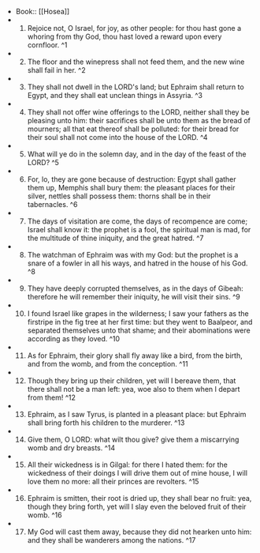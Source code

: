 - Book:: [[Hosea]]
- 1. Rejoice not, O Israel, for joy, as other people: for thou hast gone a whoring from thy God, thou hast loved a reward upon every cornfloor. ^1
- 2. The floor and the winepress shall not feed them, and the new wine shall fail in her. ^2
- 3. They shall not dwell in the LORD's land; but Ephraim shall return to Egypt, and they shall eat unclean things in Assyria. ^3
- 4. They shall not offer wine offerings to the LORD, neither shall they be pleasing unto him: their sacrifices shall be unto them as the bread of mourners; all that eat thereof shall be polluted: for their bread for their soul shall not come into the house of the LORD. ^4
- 5. What will ye do in the solemn day, and in the day of the feast of the LORD? ^5
- 6. For, lo, they are gone because of destruction: Egypt shall gather them up, Memphis shall bury them: the pleasant places for their silver, nettles shall possess them: thorns shall be in their tabernacles. ^6
- 7. The days of visitation are come, the days of recompence are come; Israel shall know it: the prophet is a fool, the spiritual man is mad, for the multitude of thine iniquity, and the great hatred. ^7
- 8. The watchman of Ephraim was with my God: but the prophet is a snare of a fowler in all his ways, and hatred in the house of his God. ^8
- 9. They have deeply corrupted themselves, as in the days of Gibeah: therefore he will remember their iniquity, he will visit their sins. ^9
- 10. I found Israel like grapes in the wilderness; I saw your fathers as the firstripe in the fig tree at her first time: but they went to Baalpeor, and separated themselves unto that shame; and their abominations were according as they loved. ^10
- 11. As for Ephraim, their glory shall fly away like a bird, from the birth, and from the womb, and from the conception. ^11
- 12. Though they bring up their children, yet will I bereave them, that there shall not be a man left: yea, woe also to them when I depart from them! ^12
- 13. Ephraim, as I saw Tyrus, is planted in a pleasant place: but Ephraim shall bring forth his children to the murderer. ^13
- 14. Give them, O LORD: what wilt thou give? give them a miscarrying womb and dry breasts. ^14
- 15. All their wickedness is in Gilgal: for there I hated them: for the wickedness of their doings I will drive them out of mine house, I will love them no more: all their princes are revolters. ^15
- 16. Ephraim is smitten, their root is dried up, they shall bear no fruit: yea, though they bring forth, yet will I slay even the beloved fruit of their womb. ^16
- 17. My God will cast them away, because they did not hearken unto him: and they shall be wanderers among the nations. ^17
